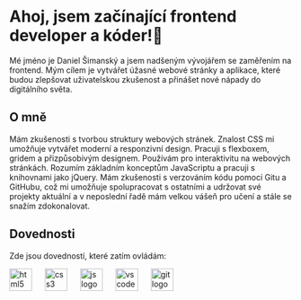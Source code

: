 <h1 align="left">Ahoj, jsem začínající frontend developer a kóder!👋</h1>

<p align="left">Mé jméno je Daniel Šimanský a jsem nadšeným vývojářem se zaměřením na frontend. Mým cílem je vytvářet úžasné webové stránky a aplikace, které budou zlepšovat uživatelskou zkušenost a přinášet nové nápady do digitálního světa.</p>

<h2 align="left">O mně</h2>

<p align="left">Mám zkušenosti s tvorbou struktury webových stránek. Znalost CSS mi umožňuje vytvářet moderní a responzivní design. Pracuji s flexboxem, gridem a přizpůsobivým designem. Používám pro interaktivitu na webových stránkách. Rozumím základním konceptům JavaScriptu a pracuji s knihovnami jako jQuery. Mám zkušenosti s verzováním kódu pomocí Gitu a GitHubu, což mi umožňuje spolupracovat s ostatními a udržovat své projekty aktuální a v neposlední řadě mám velkou vášeň pro učení a stále se snažím zdokonalovat.</p>

<h2 align="left">Dovednosti</h2>

<p align="left">Zde jsou dovedností, které zatím ovládám:</p>

<div align="left">
  <img src="https://skillicons.dev/icons?i=html" height="40" alt="html5 logo"/>
  <img width="15"/>
  <img src="https://skillicons.dev/icons?i=css" height="40" alt="css3 logo"/>
  <img width="15"/>
  <img src="https://skillicons.dev/icons?i=js" height="40" alt="js logo"/>
  <img width="15"/>
  <img src="https://skillicons.dev/icons?i=vscode" height="40" alt="vscode logo"/>
  <img width="15"/>
  <img src="https://skillicons.dev/icons?i=git" height="40" alt="git logo"/>
  <img width="15"/>
</div>

